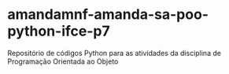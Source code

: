 # amandamnf-amanda-sa-poo-python-ifce-p7
Repositório de códigos Python para as atividades da disciplina de Programação Orientada ao Objeto
